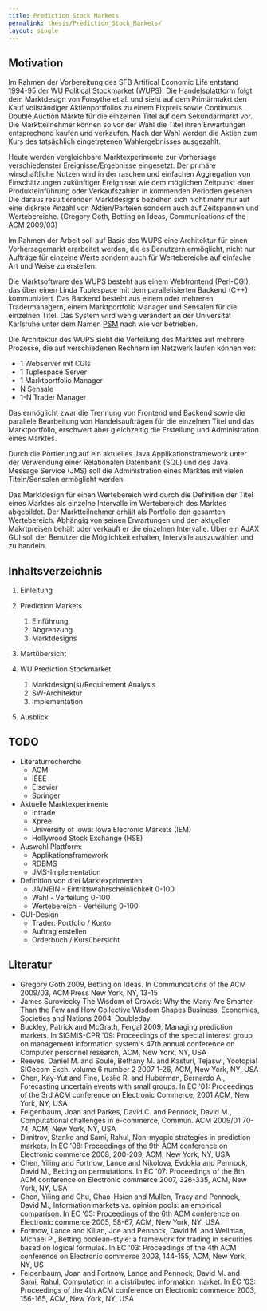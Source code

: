 ```yaml
---
title: Prediction Stock Markets
permalink: thesis/Prediction_Stock_Markets/
layout: single
---
```


Motivation
----------

Im Rahmen der Vorbereitung des SFB Artifical Economic Life entstand
1994-95 der WU Political Stockmarket (WUPS). Die Handelsplattform folgt
dem Marktdesign von Forsythe et al. und sieht auf dem Primärmakrt den
Kauf vollständiger Aktienportfolios zu einem Fixpreis sowie Continuous
Double Auction Märkte für die einzelnen Titel auf dem Sekundärmarkt vor.
Die Marktteilnehmer können so vor der Wahl die Titel ihren Erwartungen
entsprechend kaufen und verkaufen. Nach der Wahl werden die Aktien zum
Kurs des tatsächlich eingetretenen Wahlergebnisses ausgezahlt.

Heute werden vergleichbare Marktexperimente zur Vorhersage
verschiedenster Ereignisse/Ergebnisse eingesetzt. Der primäre
wirschaftliche Nutzen wird in der raschen und einfachen Aggregation von
Einschätzungen zukünftiger Ereignisse wie dem möglichen Zeitpunkt einer
Produkteinführung oder Verkaufszahlen in kommenden Perioden gesehen. Die
daraus resultierenden Marktdesigns beziehen sich nicht mehr nur auf eine
diskrete Anzahl von Aktien/Parteien sondern auch auf Zeitspannen und
Wertebereiche. (Gregory Goth, Betting on Ideas, Communications of the
ACM 2009/03)

Im Rahmen der Arbeit soll auf Basis des WUPS eine Architektur für einen
Vorhersagemarkt erarbeitet werden, die es Benutzern ermöglicht, nicht
nur Aufträge für einzelne Werte sondern auch für Wertebereiche auf
einfache Art und Weise zu erstellen.

Die Marktsoftware des WUPS besteht aus einem Webfrontend (Perl-CGI), das
über einen Linda Tuplespace mit dem parallelisierten Backend (C++)
kommuniziert. Das Backend besteht aus einem oder mehreren
Tradermanagern, einem Marktportfolio Manager und Sensalen für die
einzelnen Titel. Das System wird wenig verändert an der Universität
Karlsruhe unter dem Namen
[PSM](http://psm.em.uni-karlsruhe.de/index.php?refId=em) nach wie vor
betrieben.

Die Architektur des WUPS sieht die Verteilung des Marktes auf mehrere
Prozesse, die auf verschiedenen Rechnern im Netzwerk laufen können vor:

-   1 Webserver mit CGIs
-   1 Tuplespace Server
-   1 Marktportfolio Manager
-   N Sensale
-   1-N Trader Manager

Das ermöglicht zwar die Trennung von Frontend und Backend sowie die
parallele Bearbeitung von Handelsaufträgen für die einzelnen Titel und
das Marktportfolio, erschwert aber gleichzeitig die Erstellung und
Administration eines Marktes.

Durch die Portierung auf ein aktuelles Java Applikationsframework unter
der Verwendung einer Relationalen Datenbank (SQL) und des Java Message
Service (JMS) soll die Administration eines Marktes mit vielen
Titeln/Sensalen ermöglicht werden.

Das Marktdesign für einen Wertebereich wird durch die Definition der
Titel eines Marktes als einzelne Intervalle im Wertebereich des Marktes
abgebildet. Der Marktteilnehmer erhält als Portfolio den gesamten
Wertebereich. Abhängig von seinen Erwartungen und den aktuellen
Makrtpreisen behält oder verkauft er die einzelnen Intervalle. Über ein
AJAX GUI soll der Benutzer die Möglichkeit erhalten, Intervalle
auszuwählen und zu handeln.

Inhaltsverzeichnis
------------------

1.  Einleitung
2.  Prediction Markets
    1.  Einführung
    2.  Abgrenzung
    3.  Marktdesigns

3.  Martübersicht
4.  WU Prediction Stockmarket
    1.  Marktdesign(s)/Requirement Analysis
    2.  SW-Architektur
    3.  Implementation

5.  Ausblick

TODO
----

-   Literaturrecherche
    -   ACM
    -   IEEE
    -   Elsevier
    -   Springer
-   Aktuelle Marktexperimente
    -   Intrade
    -   Xpree
    -   University of Iowa: Iowa Elecronic Markets (IEM)
    -   Hollywood Stock Exchange (HSE)
-   Auswahl Plattform:
    -   Applikationsframework
    -   RDBMS
    -   JMS-Implementation
-   Definition von drei Marktexprimenten
    -   JA/NEIN - Eintrittswahrscheinlichkeit 0-100
    -   Wahl - Verteilung 0-100
    -   Wertebereich - Verteilung 0-100
-   GUI-Design
    -   Trader: Portfolio / Konto
    -   Auftrag erstellen
    -   Orderbuch / Kursübersicht

Literatur
---------

-   Gregory Goth 2009, Betting on Ideas. In Communcations of the ACM
    2009/03, ACM Press New York, NY, 13-15
-   James Suroviecky The Wisdom of Crowds: Why the Many Are Smarter Than
    the Few and How Collective Wisdom Shapes Business, Economies,
    Societies and Nations 2004, Doubleday
-   Buckley, Patrick and McGrath, Fergal 2009, Managing
    prediction markets. In SIGMIS-CPR '09: Proceedings of the special
    interest group on management information system's 47th annual
    conference on Computer personnel research, ACM, New York, NY, USA
-   Reeves, Daniel M. and Soule, Bethany M. and Kasturi, Tejaswi,
    Yootopia! SIGecom Exch. volume 6 number 2 2007 1-26, ACM, New York,
    NY, USA
-   Chen, Kay-Yut and Fine, Leslie R. and Huberman, Bernardo A.,
    Forecasting uncertain events with small groups. In EC '01:
    Proceedings of the 3rd ACM conference on Electronic Commerce, 2001
    ACM, New York, NY, USA
-   Feigenbaum, Joan and Parkes, David C. and Pennock, David M.,
    Computational challenges in e-commerce, Commun. ACM 2009/01 70-74,
    ACM, New York, NY, USA
-   Dimitrov, Stanko and Sami, Rahul, Non-myopic strategies in
    prediction markets. In EC '08: Proceedings of the 9th ACM conference
    on Electronic commerce 2008, 200-209, ACM, New York, NY, USA
-   Chen, Yiling and Fortnow, Lance and Nikolova, Evdokia and Pennock,
    David M., Betting on permutations. In EC '07: Proceedings of the 8th
    ACM conference on Electronic commerce 2007, 326-335, ACM, New York,
    NY, USA
-   Chen, Yiling and Chu, Chao-Hsien and Mullen, Tracy and Pennock,
    David M., Information markets vs. opinion pools: an
    empirical comparison. In EC '05: Proceedings of the 6th ACM
    conference on Electronic commerce 2005, 58-67, ACM, New York, NY,
    USA
-   Fortnow, Lance and Kilian, Joe and Pennock, David M. and Wellman,
    Michael P., Betting boolean-style: a framework for trading in
    securities based on logical formulas. In EC '03: Proceedings of the
    4th ACM conference on Electronic commerce 2003, 144-155, ACM, New
    York, NY, US
-   Feigenbaum, Joan and Fortnow, Lance and Pennock, David M. and Sami,
    Rahul, Computation in a distributed information market. In EC '03:
    Proceedings of the 4th ACM conference on Electronic commerce 2003,
    156-165, ACM, New York, NY, USA

